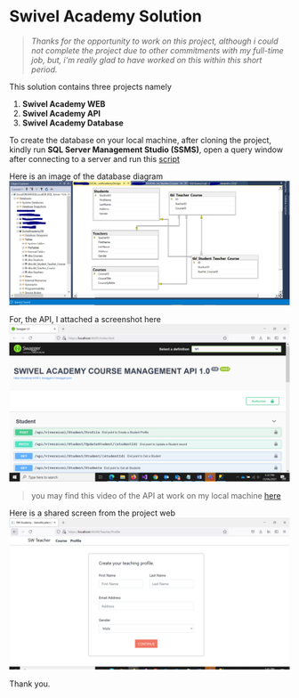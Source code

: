 # Swivel Academy Solution
>*Thanks for the opportunity to work on this project, although i could not complete the project due to other commitments with my full-time job, 
but, i'm really glad to have worked on this within this short period.*

This solution contains three projects namely

1. **Swivel Academy WEB**
2. **Swivel Academy API**
3.  **Swivel Academy Database**

To create the database on your local machine, after cloning the project, kindly run **SQL Server Management Studio (SSMS)**, open 
a query window after connecting to a server and run this [script](./SwivelAcademyDB.sql)

Here is an image of the database diagram ![Image of DBDiagram](./SwivelAcademydb_SchemaDesign.PNG)


For, the API, I attached a screenshot here ![Image of API](./SwaggerAPIOverview1.PNG)

>you may find this video of the API at work on my local machine [here](https://youtu.be/5fwBbS7_Zd0)

Here is a shared screen from the project web ![Image of API](./TeacherProfilePage.PNG)


Thank you.
